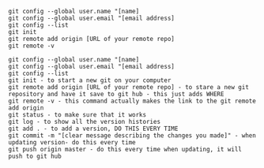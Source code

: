 
    git config --global user.name "[name]
    git config --global user.email "[email address]
    git config --list
    git init
    git remote add origin [URL of your remote repo]
    git remote -v

    git config --global user.name "[name]
    git config --global user.email "[email address]
    git config --list
    git init - to start a new git on your computer
    git remote add origin [URL of your remote repo] - to stare a new git repository and have it save to git hub - this just adds WHERE
    git remote -v - this command actually makes the link to the git remote add origin 
    git status - to make sure that it works 
    git log - to show all the version histories
    git add . - to add a version, DO THIS EVERY TIME
    git commit -m "[clear message describing the changes you made]" - when updating version- do this every time
    git push origin master - do this every time when updating, it will push to git hub 

